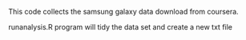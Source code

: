 This code collects the samsung galaxy data download from coursera.

runanalysis.R program will tidy the data set and create a new txt file